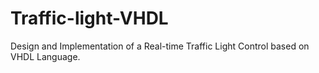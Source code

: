 # Traffic-light-VHDL
Design and Implementation of a Real-time Traffic Light Control based on VHDL Language.
